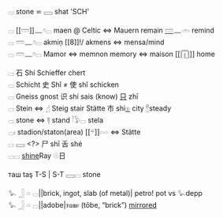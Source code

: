 𓊌 stone ⋍ 𓈙 shat 'SCH'  

𓊌 [[𓏠]]𓈖𓏌𓊌 maen @ Celtic ⇔ Mauern remain [𓏠](𓏠)𓈖𓏛 remind  
𓊌 𓏠𓈖𓏌𓊌 akmiņ [[8]]!/ akmens ⇔ mensa/mind  
𓊌 𓏠𓈖𓏌𓊌 Mamor ⇔ memnon memory ⇔ maison [[𓉧]] home  

𓊌 石 Shí Schieffer chert  
𓊌 Schicht 史 Shǐ ≠ 使 shǐ schicken  
𓊌 Gneiss gnost 识 shí sais (know) [只](𓄛) zhī  
𓊌 Stein ⇔ 𓊨 Steig stair Stätte 市 shì[𓊕](𓊕) city 𓊽steady  
𓊌 stone ⇔ 𓊢 stand 𓎘𓅱𓊌 stela  
𓊌𓏤 stadion/staton(area) [[𓍬]]𓏏𓏏 ⇔ Stätte  
𓊌 𓈙 <?> 尸 shī  舌 shé  
𓊌𓊌 [shine](𓇳)Ray 𓇳日  

таш taş T-S | S-T 𓈙𓊌 stone  


𓅙 𓃀 𓏏 𓊌||brick, ingot, slab (of metal)| petro! pot vs 𓅙depp  
𓅙 𓃀 𓏏 𓊌||adobe|ⲧⲱⲃⲉ (tōbe, “brick”) [mirrored](mirrored)  
